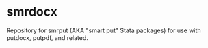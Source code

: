 # smrdocx
Repository for smrput (AKA "smart put" Stata packages) for use with putdocx, putpdf, and related.
